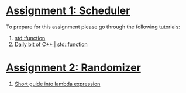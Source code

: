 # [Assignment 1: Scheduler](https://github.com/Gamezar/cpp-training/tree/main/functions/tasks/scheduler)

To prepare for this assignment please go through the following tutorials:
1. [std::function](https://en.cppreference.com/w/cpp/utility/functional/function)
2. [Daily bit of C++ | std::function](https://medium.com/@simontoth/daily-bit-e-of-c-std-function-a8ad353d6ae1)

# [Assignment 2: Randomizer](https://github.com/Gamezar/cpp-training/tree/main/functions/tasks/randomizer)

1. [Short guide into lambda expression](https://www.programiz.com/cpp-programming/lambda-expression)
